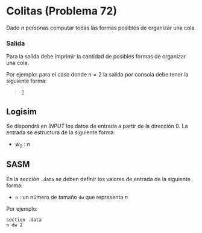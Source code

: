 # Colitas (Problema 72)

Dado $n$ personas computar todas las formas posibles de organizar una cola.

### Salida

Para la salida debe imprimir la cantidad de posibles formas de organizar una cola.

Por ejemplo: para el caso donde $n = 2$ la salida por consola debe tener la siguiente forma:

> $2$

## Logisim

Se dispondrá en *INPUT* los datos de entrada a partir de la dirección $0$. La entrada se estructura de la siguiente forma:

- $w_0$ : $n$

## SASM

En la sección `.data` se deben definir los valores de entrada de la siguiente forma:

- `n` : un número de tamaño `dw` que representa $n$

Por ejemplo:

```
section .data
n dw 2
```